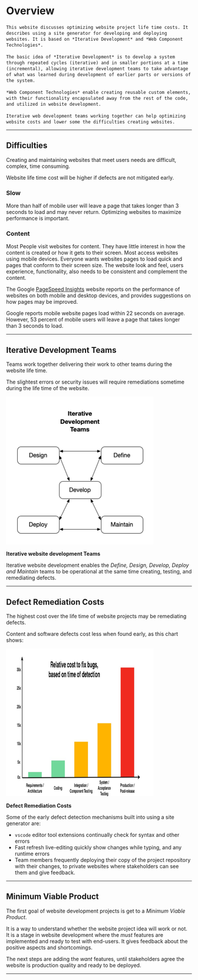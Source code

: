 # Overview

```admonish info
This website discusses optimizing website project life time costs. It describes using a site generator for developing and deploying websites. It is based on *Iterative Development* and *Web Component Technologies*.

The basic idea of *Iterative Development* is to develop a system through repeated cycles (iterative) and in smaller portions at a time (incremental), allowing iterative development teams to take advantage of what was learned during development of earlier parts or versions of the system. 

*Web Component Technologies* enable creating reusable custom elements, with their functionality encapsulated away from the rest of the code, and utilized in website development.

Iterative web development teams working together can help optimizing website costs and lower some the difficulties creating websites.
```

---

## Difficulties

Creating and maintaining websites that meet users needs are difficult, complex, time consuming.

Website life time cost will be higher if defects are not mitigated early.

### Slow

More than half of mobile user will leave a page that takes longer than 3 seconds to load and may never return. Optimizing websites to maximize performance is important.

### Content

Most People visit websites for content. They have little interest in how the content is created or how it gets to their screen. Most access websites using mobile devices. Everyone wants websites pages to load quick and pages that conform to their screen size. The website look and feel, users experience, functionality, also needs to be consistent and complement the content.

The Google [PageSpeed Insights](https://pagespeed.web.dev/) website reports on the performance of websites on both mobile and desktop devices, and provides suggestions on how pages may be improved.

Google reports mobile website pages load within 22 seconds on average. However, 53 percent of mobile users will leave a page that takes longer than 3 seconds to load.

---

## Iterative Development Teams


Teams work together delivering their work to other teams during the website life time.

The slightest errors or security issues will require remediations sometime during the life time of the website.

<img src="iterativedev.png" height=400 width=400 />

**Iterative website development Teams**

Iterative website development enables the _Define, Design, Develop, Deploy and Maintain_ teams to be operational at the same time creating, testing, and remediating defects.

---

## Defect Remediation Costs

The highest cost over the life time of website projects may be remediating defects.

Content and software defects cost less when found early, as this chart shows:


<img src="bugFixChart.jpg" height= 400 width=400 />

**Defect Remediation Costs**

Some of the early defect detection mechanisms built into  using a site generator are:

- `vscode` editor tool extensions continually check for syntax and other errors
- Fast refresh live-editing quickly show changes while typing, and any runtime errors
- Team members frequently deploying their copy of the project repository with their changes, to private websites where stakeholders can see them and give feedback.

---

## Minimum Viable Product

The first goal of website development projects is get to a _Minimum Viable Product_. 

It is a way to understand whether the website project idea will work or not. It is a stage in website development where the _must_ features are implemented and ready to test with end-users. It gives feedback about the positive aspects and shortcomings.

The next steps are adding the _want_ features, until stakeholders agree the website is production quality and ready to be deployed.

---


